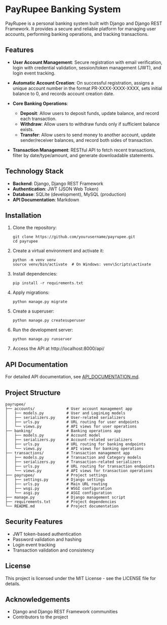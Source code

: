 # PayRupee Banking System

PayRupee is a personal banking system built with Django and Django REST Framework. It provides a secure and reliable platform for managing user accounts, performing banking operations, and tracking transactions.

## Features

- **User Account Management**: Secure registration with email verification, login with credential validation, session/token management (JWT), and login event tracking.

- **Automatic Account Creation**: On successful registration, assigns a unique account number in the format PR-XXXX-XXXX-XXXX, sets initial balance to 0, and records account creation date.

- **Core Banking Operations**:
  - **Deposit**: Allow users to deposit funds, update balance, and record each transaction.
  - **Withdraw**: Allow users to withdraw funds only if sufficient balance exists.
  - **Transfer**: Allow users to send money to another account, update sender/receiver balances, and record both sides of transaction.

- **Transaction Management**: RESTful API to fetch recent transactions, filter by date/type/amount, and generate downloadable statements.

## Technology Stack

- **Backend**: Django, Django REST Framework
- **Authentication**: JWT (JSON Web Token)
- **Database**: SQLite (development), MySQL (production)
- **API Documentation**: Markdown

## Installation

1. Clone the repository:
   ```
   git clone https://github.com/yourusername/payrupee.git
   cd payrupee
   ```

2. Create a virtual environment and activate it:
   ```
   python -m venv venv
   source venv/bin/activate  # On Windows: venv\Scripts\activate
   ```

3. Install dependencies:
   ```
   pip install -r requirements.txt
   ```

4. Apply migrations:
   ```
   python manage.py migrate
   ```

5. Create a superuser:
   ```
   python manage.py createsuperuser
   ```

6. Run the development server:
   ```
   python manage.py runserver
   ```

7. Access the API at http://localhost:8000/api/

## API Documentation

For detailed API documentation, see [API_DOCUMENTATION.md](API_DOCUMENTATION.md).

## Project Structure

```
payrupee/
├── accounts/              # User account management app
│   ├── models.py          # User and LoginLog models
│   ├── serializers.py     # User-related serializers
│   ├── urls.py            # URL routing for user endpoints
│   └── views.py           # API views for user operations
├── banking/               # Banking operations app
│   ├── models.py          # Account model
│   ├── serializers.py     # Account-related serializers
│   ├── urls.py            # URL routing for banking endpoints
│   └── views.py           # API views for banking operations
├── transactions/          # Transaction management app
│   ├── models.py          # Transaction and Category models
│   ├── serializers.py     # Transaction-related serializers
│   ├── urls.py            # URL routing for transaction endpoints
│   └── views.py           # API views for transaction operations
├── payrupee/              # Project settings
│   ├── settings.py        # Django settings
│   ├── urls.py            # Main URL routing
│   ├── wsgi.py            # WSGI configuration
│   └── asgi.py            # ASGI configuration
├── manage.py              # Django management script
├── requirements.txt       # Project dependencies
└── README.md              # Project documentation
```

## Security Features

- JWT token-based authentication
- Password validation and hashing
- Login event tracking
- Transaction validation and consistency

## License

This project is licensed under the MIT License - see the LICENSE file for details.

## Acknowledgements

- Django and Django REST Framework communities
- Contributors to the project
